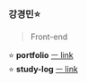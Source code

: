 ### 강경민⭐

> Front-end

<!-- 0000.00.00 -->

⭐ **portfolio** [ㅡ link](https://github.com/minomad/portfolio)        
⭐ **study-log** [ㅡ link](https://github.com/minomad/study-repository)

<!-- ⭐ **email**&nbsp;&nbsp;&nbsp; -->
